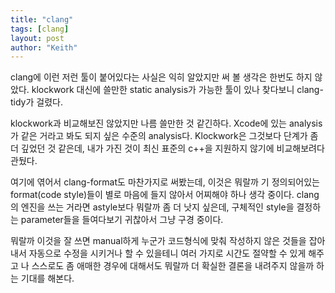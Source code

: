 ```yaml
---
title: "clang"
tags: [clang]
layout: post
author: "Keith"
---
```


clang에 이런 저런 툴이 붙어있다는 사실은 익히 알았지만 써 볼 생각은 한번도 하지 않았다. klockwork 대신에 쓸만한 static analysis가 가능한 툴이 있나 찾다보니 clang-tidy가 걸렸다.

klockwork과 비교해보진 않았지만 나름 쓸만한 것 같긴하다. Xcode에 있는 analysis가 같은 거라고 봐도 되지 싶은 수준의 analysis다. Klockwork은 그것보다 단계가 좀 더 깊었던 것 같은데, 내가 가진 것이 최신 표준의 c++을 지원하지 않기에 비교해보려다 관뒀다.

여기에 엮어서 clang-format도 마찬가지로 써봤는데, 이것은 뭐랄까 기 정의되어있는 format(code style)들이 별로 마음에 들지 않아서 어찌해야 하나 생각 중이다. clang의 엔진을 쓰는 거라면 astyle보다 뭐랄까 좀 더 낫지 싶은데, 구체적인 style을 결정하는 parameter들을 들여다보기 귀찮아서 그냥 구경 중이다.

뭐랄까 이것을 잘 쓰면 manual하게 누군가 코드형식에 맞춰 작성하지 않은 것들을 잡아내서 자동으로 수정을 시키거나 할 수 있을테니 여러 가지로 시간도 절약할 수 있게 해주고 나 스스로도 좀 애매한 경우에 대해서도 뭐랄까 더 확실한 결론을 내려주지 않을까 하는 기대를 해본다.

